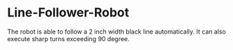 # Line-Follower-Robot
The robot is able to follow a 2 inch width black line automatically.
It can also execute sharp turns exceeding 90 degree.
